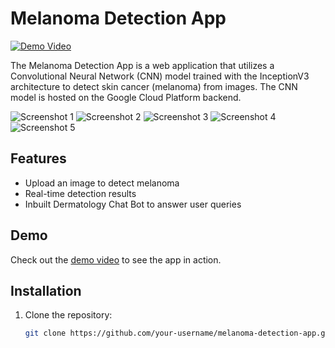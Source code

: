 # Melanoma Detection App

[![Demo Video](https://img.youtube.com/vi/h513gUZgnOg/0.jpg)](https://youtu.be/h513gUZgnOg)

The Melanoma Detection App is a web application that utilizes a Convolutional Neural Network (CNN) model trained with the InceptionV3 architecture to detect skin cancer (melanoma) from images. The CNN model is hosted on the Google Cloud Platform backend.

![Screenshot 1](img1.jpg) ![Screenshot 2](img2.jpg) ![Screenshot 3](img3.jpg) ![Screenshot 4](img4.jpg) ![Screenshot 5](img5.jpg)

## Features

- Upload an image to detect melanoma
- Real-time detection results
- Inbuilt Dermatology Chat Bot to answer user queries

## Demo

Check out the [demo video](https://youtu.be/h513gUZgnOg) to see the app in action.

## Installation

1. Clone the repository:

   ```bash
   git clone https://github.com/your-username/melanoma-detection-app.git

